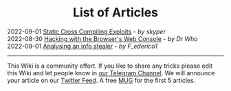 <h1 align="center">
List of Articles
</h1>

2022-09-01 [Static Cross Compiling Exploits](Statically-Cross-Compiling-Expoits) - _by skyper_  
2022-08-30 [Hacking with the Browser's Web Console](Web-Console) - _by Dr Who_  
2022-09-01 [Analysing an info stealer](Analysing-an-info-stealer) - _by F_ederico1_

***

This Wiki is a community effort. If you like to share any tricks please edit this Wiki and let people know in [our Telegram Channel](https://t.me/thcorg). We will announce your article on our [Twitter Feed](https://twitter.com/hackerschoice). A free [MUG](https://phrack.myspreadshop.co.uk/all) for the first 5 articles. 
